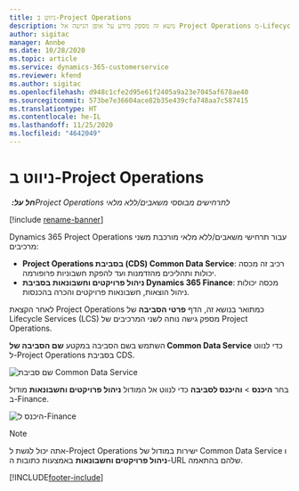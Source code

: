```yaml
---
title: ניווט ב-Project Operations
description: נושא זה מספק מידע על אופן הגישה אל Project Operations מ-Lifecycle Services.
author: sigitac
manager: Annbe
ms.date: 10/28/2020
ms.topic: article
ms.service: dynamics-365-customerservice
ms.reviewer: kfend
ms.author: sigitac
ms.openlocfilehash: d948c1cfe2d95e61f2405a9a23e7045af678ae40
ms.sourcegitcommit: 573be7e36604ace82b35e439cfa748aa7c587415
ms.translationtype: HT
ms.contentlocale: he-IL
ms.lasthandoff: 11/25/2020
ms.locfileid: "4642049"
---
```

# <a name="navigate-project-operations"></a>ניווט ב-Project Operations

_**חל על:** ‏Project Operations לתרחישים מבוססי משאבים/ללא מלאי_

[!include [rename-banner](~/includes/cc-data-platform-banner.md)]

Dynamics 365 Project Operations עבור תרחישי משאבים/ללא מלאי מורכבת משני מרכיבים: 

 - **Project Operations בסביבת (CDS) Common Data Service**: רכיב זה מכסה יכולות ותהליכים מהזדמנות ועד להפקת חשבוניות פרופורמה. 
 - **ניהול פרויקטים וחשבונאות בסביבת Dynamics 365 Finance**: מכסה יכולות ניהול הוצאות, חשבונאות פרויקטים והכרה בהכנסות. 

לאחר הקצאת Project Operations כמתואר בנושא זה, הדף **פרטי הסביבה** ‏של Lifecycle Services‏ (LCS) מספק גישה נוחה לשני המרכיבים של Project Operations.  

השתמש בשם הסביבה במקטע **שם הסביבה של Common Data Service** כדי לנווט ל-Project Operations בסביבת CDS. 

  ![שם סביבת Common Data Service](./media/environment-name.PNG)

בחר **היכנס** > **והיכנס לסביבה** כדי לנווט אל המודול **ניהול פרויקטים וחשבונאות** מודול ב-Finance.  

   ![היכנס ל-Finance](./media/environment-login.PNG)

> [!NOTE]
> אתה יכול לגשת ל-Project Operations ישירות במודול של Common Data Service ו **ניהול פרויקטים וחשבונאות** באמצעות כתובות ה-URL שלהם בהתאמה. 


[!INCLUDE[footer-include](../includes/footer-banner.md)]